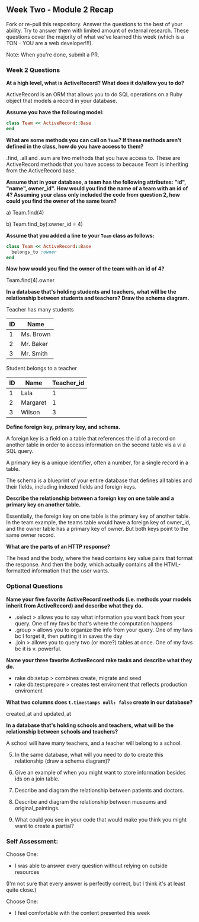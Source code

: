 ## Week Two - Module 2 Recap

Fork or re-pull this respository. Answer the questions to the best of your ability. Try to answer them with limited amount of external research. These questions cover the majority of what we've learned this week (which is a TON - YOU are a web developer!!!).

Note: When you're done, submit a PR.


### Week 2 Questions

**At a high level, what is ActiveRecord? What does it do/allow you to do?**

ActiveRecord is an ORM that allows you to do SQL operations on a Ruby object that models a record in your database.


**Assume you have the following model:**

```ruby
class Team << ActiveRecord::Base
end
```

**What are some methods you can call on `Team`? If these methods aren't defined in the class, how do you have access to them?**

.find, .all and .sum are two methods that you have access to. These are ActiveRecord methods that you have access to because Team is inheriting from the ActiveRecord base.

**Assume that in your database, a team has the following attributes: "id", "name", owner_id". How would you find the name of a team with an id of 4? Assuming your class only included the code from question 2, how could you find the owner of the same team?**

a) Team.find(4)

b) Team.find_by(:owner_id = 4)

**Assume that you added a line to your `Team` class as follows:**

```ruby
class Team << ActiveRecord::Base
  belongs_to :owner
end
```

**Now how would you find the owner of the team with an id of 4?**

Team.find(4).owner

**In a database that's holding students and teachers, what will be the relationship between students and teachers? Draw the schema diagram.**

Teacher has many students

| ID | Name        |  
| -- |-------------|
| 1  | Ms. Brown   |
| 2  | Mr. Baker   |
| 3  | Mr. Smith   |

Student belongs to a teacher

| ID | Name     | Teacher_id |
| -- |----------|------------|
| 1  | Lala     | 1          |
| 2  | Margaret | 1          |
| 3  | Wilson   | 3          |

**Define foreign key, primary key, and schema.**

A foreign key is a field on a table that references the id of a record on another table in order to access information on the second table vis a vi a SQL query.

A primary key is a unique identifier, often a number, for a single record in a table.

The schema is a blueprint of your entire database that defines all tables and their fields, including indexed fields and foreign keys.  

**Describe the relationship between a foreign key on one table and a primary key on another table.**

Essentially, the foreign key on one table is the primary key of another table. In the team example, the teams table would have a foreign key of owner_id, and the owner table has a primary key of owner. But both keys point to the same owner record.

**What are the parts of an HTTP response?**

The head and the body, where the head contains key value pairs that format the response. And then the body, which actually contains all the HTML-formatted information that the user wants.


### Optional Questions

**Name your five favorite ActiveRecord methods (i.e. methods your models inherit from ActiveRecord) and describe what they do.**

* .select > allows you to say what information you want back from your query. One of my favs bc that's where the computation happens
* .group > allows you to organize the info from your query. One of my favs bc I forget it, then putting it in saves the day
* .join > allows you to query two (or more?) tables at once. One of my favs bc it is v. powerful.

**Name your three favorite ActiveRecord rake tasks and describe what they do.**

* rake db:setup > combines create, migrate and seed
* rake db:test:prepare > creates test enviroment that reflects production enviroment


**What two columns does `t.timestamps null: false` create in our database?**

created_at and updated_at

**In a database that's holding schools and teachers, what will be the relationship between schools and teachers?**

A school will have many teachers, and a teacher will belong to a school.

5. In the same database, what will you need to do to create this relationship (draw a schema diagram)?

6. Give an example of when you might want to store information besides ids on a join table.
7. Describe and diagram the relationship between patients and doctors.
8. Describe and diagram the relationship between museums and original_paintings.
9. What could you see in your code that would make you think you might want to create a partial?

### Self Assessment:
Choose One:
* I was able to answer every question without relying on outside resources

(I'm not sure that every answer is perfectly correct, but I think it's at least quite close.)

Choose One:

* I feel comfortable with the content presented this week
